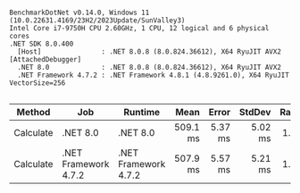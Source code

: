 ```

BenchmarkDotNet v0.14.0, Windows 11 (10.0.22631.4169/23H2/2023Update/SunValley3)
Intel Core i7-9750H CPU 2.60GHz, 1 CPU, 12 logical and 6 physical cores
.NET SDK 8.0.400
  [Host]               : .NET 8.0.8 (8.0.824.36612), X64 RyuJIT AVX2 [AttachedDebugger]
  .NET 8.0             : .NET 8.0.8 (8.0.824.36612), X64 RyuJIT AVX2
  .NET Framework 4.7.2 : .NET Framework 4.8.1 (4.8.9261.0), X64 RyuJIT VectorSize=256


```
| Method    | Job                  | Runtime              | Mean     | Error   | StdDev  | Ratio |
|---------- |--------------------- |--------------------- |---------:|--------:|--------:|------:|
| Calculate | .NET 8.0             | .NET 8.0             | 509.1 ms | 5.37 ms | 5.02 ms |  1.00 |
| Calculate | .NET Framework 4.7.2 | .NET Framework 4.7.2 | 507.9 ms | 5.57 ms | 5.21 ms |  1.00 |
